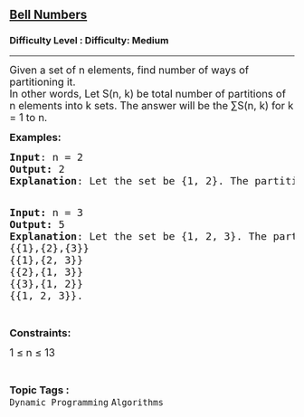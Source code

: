 <h2><a href="https://www.geeksforgeeks.org/problems/bell-numbers2108/1?page=1&difficulty=Medium&status=unsolved,attempted&sortBy=accuracy">Bell Numbers</a></h2><h3>Difficulty Level : Difficulty: Medium</h3><hr><div class="problems_problem_content__Xm_eO"><p><span style="font-size: 18px;">Given a set of n elements, find number of ways of partitioning it.<br></span><span style="font-size: 18px;">In other words, Let S(n, k) be total number of partitions of n elements into k sets. The answer will be the ∑</span><span style="font-size: 18px;">S(n, k) for k = 1 to n.</span></p>
<p><span style="font-size: 18px;"><strong>Examples:</strong></span></p>
<pre><span style="font-size: 18px;"><strong>Input</strong>: n = 2
<strong>Output:</strong> 2
<strong>Explanation</strong>: Let the set be {1, 2}. The partitions are {{1},{2}} and {{1, 2}}.</span></pre>
<pre><span style="font-size: 18px;"><strong><br>Input: </strong>n = 3
<strong>Output: </strong>5<br><strong>Explanation</strong>: Let the set be {1, 2, 3}. The partitions are<br>{{1},{2},{3}}
{{1},{2, 3}}
{{2},{1, 3}}
{{3},{1, 2}}
{{1, 2, 3}}. </span></pre>
<p>&nbsp;</p>
<p><span style="font-size: 18px;"><strong>Constraints:</strong></span></p>
<p><span style="font-size: 18px;">1 ≤ n ≤ 13</span></p></div><br><p><span style=font-size:18px><strong>Topic Tags : </strong><br><code>Dynamic Programming</code>&nbsp;<code>Algorithms</code>&nbsp;